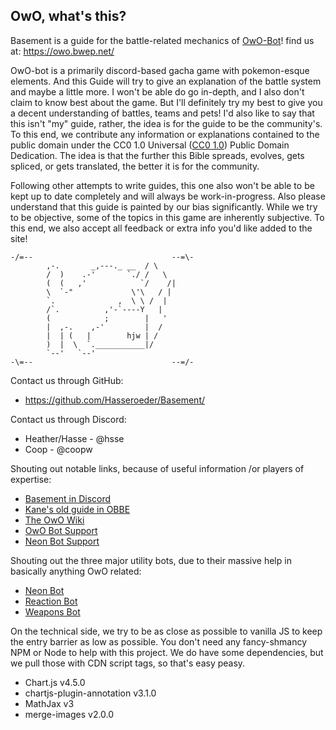 ## OwO, what's this?

Basement is a guide for the battle-related mechanics of [OwO-Bot](https://owobot.com/)!
find us at: https://owo.bwep.net/

OwO-bot is a primarily discord-based gacha game with pokemon-esque elements.
And this Guide will try to give an explanation of the battle system and maybe a little more. I won't be able do go in-depth, and I also don't claim to know best about the game. But I'll definitely try my best to give you a decent understanding of battles, teams and pets! I'd also like to say that this isn't "my" guide, rather, the idea is for the guide to be the community's. To this end, we contribute any information or explanations contained to the public domain under the CC0 1.0 Universal ([CC0 1.0](http://creativecommons.org/publicdomain/zero/1.0/)) Public Domain Dedication. The idea is that the further this Bible spreads, evolves, gets spliced, or gets translated, the better it is for the community.

Following other attempts to write guides, this one also won't be able to be kept up to date completely and will always be work-in-progress. Also please understand that this guide is painted by our bias significantly. While we try to be objective, some of the topics in this game are inherently subjective. To this end, we also accept all feedback or extra info you'd like added to the site!

 
    -/=--                               --=\-    
            ,-.       _,---._ __  / \
            /  )    .-'       `./ /   \
            (  (   ,'            `/    /|
            \  `-"             \'\   / |
            `.              ,  \ \ /  |
            /`.          ,'-`----Y   |
            (            ;        |   '
            |  ,-.    ,-'         |  /
            |  | (   |        hjw | /
            )  |  \  `.___________|/
            `--'   `--'
    -\=--                               --=/-
 

Contact us through GitHub:
- https://github.com/Hasseroeder/Basement/

Contact us through Discord:
- Heather/Hasse - @hsse
- Coop - @coopw

Shouting out notable links, because of useful information /or players of expertise:
- [Basement in Discord](https://discord.gg/wA82GZ2rnR)
- [Kane's old guide in OBBE](https://discord.gg/gg-obbe-owo-bot-battle-enthusiasts-748179924749123662)
- [The OwO Wiki](https://owobot.fandom.com/wiki/OwO_Bot_Wiki)
- [OwO Bot Support](https://discord.gg/owobot)
- [Neon Bot Support](https://discord.gg/NeonUtil)

Shouting out the three major utility bots,
due to their massive help in basically anything OwO related:
- [Neon Bot](https://discord.com/oauth2/authorize?client_id=851436490415931422)
- [Reaction Bot](https://discord.com/oauth2/authorize?client_id=519287796549156864&permissions=478272&scope=bot+applications.commands)
- [Weapons Bot](https://discord.com/oauth2/authorize?client_id=968896356083171328&permissions=274878286912&scope=bot+applications.commands)

On the technical side, we try to be as close as possible to vanilla JS to keep the entry barrier as low as possible. You don't need any fancy-shmancy NPM or Node to help with this project. We do have some dependencies, but we pull those with CDN script tags, so that's easy peasy.
- Chart.js v4.5.0
- chartjs-plugin-annotation v3.1.0
- MathJax v3
- merge-images v2.0.0